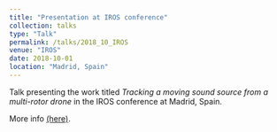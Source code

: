 ```yaml
---
title: "Presentation at IROS conference"
collection: talks
type: "Talk"
permalink: /talks/2018_10_IROS
venue: "IROS"
date: 2018-10-01
location: "Madrid, Spain"
---
```


Talk presenting the work titled *Tracking a moving sound source from a multi-rotor drone* in the IROS conference at Madrid, Spain.

More info [(here)](https://risama.github.io/publication/2018_IROS).